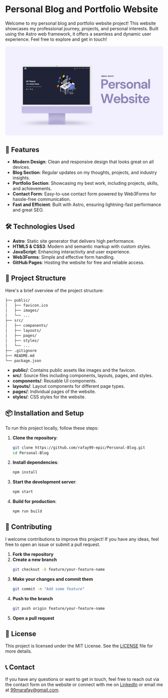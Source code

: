 # Personal Blog and Portfolio Website

Welcome to my personal blog and portfolio website project! This website showcases my professional journey, projects, and personal interests. Built using the Astro web framework, it offers a seamless and dynamic user experience. Feel free to explore and get in touch!

![Website Preview](/MarkUps/1.png)

## 🚀 Features

- **Modern Design**: Clean and responsive design that looks great on all devices.
- **Blog Section**: Regular updates on my thoughts, projects, and industry insights.
- **Portfolio Section**: Showcasing my best work, including projects, skills, and achievements.
- **Contact Form**: Easy-to-use contact form powered by Web3Forms for hassle-free communication.
- **Fast and Efficient**: Built with Astro, ensuring lightning-fast performance and great SEO.

## 🛠️ Technologies Used

- **Astro**: Static site generator that delivers high performance.
- **HTML5 & CSS3**: Modern and semantic markup with custom styles.
- **JavaScript**: Enhancing interactivity and user experience.
- **Web3Forms**: Simple and effective form handling.
- **GitHub Pages**: Hosting the website for free and reliable access.

## 📄 Project Structure

Here's a brief overview of the project structure:

```
├── public/
│   ├── favicon.ico
│   ├── images/
│   └── ...
├── src/
│   ├── components/
│   ├── layouts/
│   ├── pages/
│   ├── styles/
│   └── ...
├── .gitignore
├── README.md
└── package.json
```

- **public/**: Contains public assets like images and the favicon.
- **src/**: Source files including components, layouts, pages, and styles.
- **components/**: Reusable UI components.
- **layouts/**: Layout components for different page types.
- **pages/**: Individual pages of the website.
- **styles/**: CSS styles for the website.

## 📦 Installation and Setup

To run this project locally, follow these steps:

1. **Clone the repository**:

   ```bash
   git clone https://github.com/rafay99-epic/Personal-Blog.git
   cd Personal-Blog
   ```

2. **Install dependencies**:

   ```bash
   npm install
   ```

3. **Start the development server**:

   ```bash
   npm start
   ```

4. **Build for production**:
   ```bash
   npm run build
   ```

## 🌟 Contributing

I welcome contributions to improve this project! If you have any ideas, feel free to open an issue or submit a pull request.

1. **Fork the repository**
2. **Create a new branch**
   ```bash
   git checkout -b feature/your-feature-name
   ```
3. **Make your changes and commit them**
   ```bash
   git commit -m "Add some feature"
   ```
4. **Push to the branch**
   ```bash
   git push origin feature/your-feature-name
   ```
5. **Open a pull request**

## 📝 License

This project is licensed under the MIT License. See the [LICENSE](LICENSE) file for more details.

## 📞 Contact

If you have any questions or want to get in touch, feel free to reach out via the contact form on the website or connect with me on [LinkedIn](https://www.linkedin.com/in/abdul-rafay1999/) or email me at 99marafay@gmail.com.
